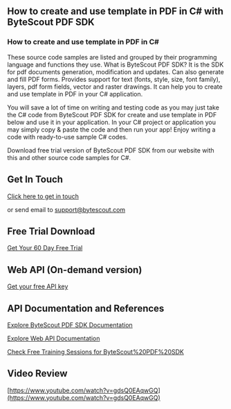 ## How to create and use template in PDF in C# with ByteScout PDF SDK

### How to create and use template in PDF in C#

These source code samples are listed and grouped by their programming language and functions they use. What is ByteScout PDF SDK? It is the SDK for pdf documents generation, modification and updates. Can also generate and fill PDF forms. Provides support for text (fonts, style, size, font family), layers, pdf form fields, vector and raster drawings. It can help you to create and use template in PDF in your C# application.

You will save a lot of time on writing and testing code as you may just take the C# code from ByteScout PDF SDK for create and use template in PDF below and use it in your application. In your C# project or application you may simply copy & paste the code and then run your app! Enjoy writing a code with ready-to-use sample C# codes.

Download free trial version of ByteScout PDF SDK from our website with this and other source code samples for C#.

## Get In Touch

[Click here to get in touch](https://bytescout.zendesk.com/hc/en-us/requests/new?subject=ByteScout%20PDF%20SDK%20Question)

or send email to [support@bytescout.com](mailto:support@bytescout.com?subject=ByteScout%20PDF%20SDK%20Question) 

## Free Trial Download

[Get Your 60 Day Free Trial](https://bytescout.com/download/web-installer?utm_source=github-readme)

## Web API (On-demand version)

[Get your free API key](https://pdf.co/documentation/api?utm_source=github-readme)

## API Documentation and References

[Explore ByteScout PDF SDK Documentation](https://bytescout.com/documentation/index.html?utm_source=github-readme)

[Explore Web API Documentation](https://pdf.co/documentation/api?utm_source=github-readme)

[Check Free Training Sessions for ByteScout%20PDF%20SDK](https://academy.bytescout.com/)

## Video Review

[https://www.youtube.com/watch?v=gdsQ0EAqwGQ](https://www.youtube.com/watch?v=gdsQ0EAqwGQ)
